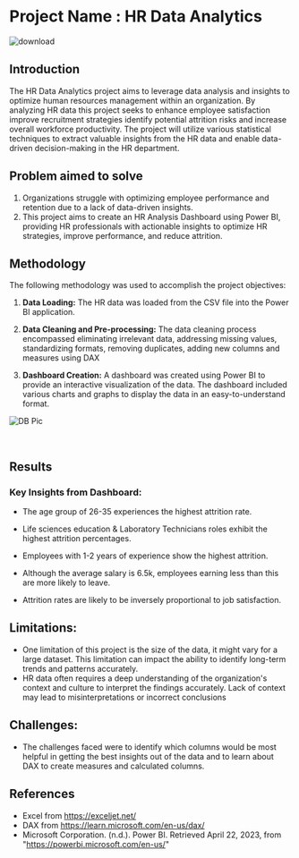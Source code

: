 # Project Name : HR Data Analytics
  ![download](https://github.com/Ujju1997/HR-Data-Analytics/assets/30957185/f2e9b93c-291f-47b9-9d70-5245991140f5)


## Introduction

The HR Data Analytics project aims to leverage data analysis and insights to optimize human resources management within an organization. By analyzing HR data this project seeks to enhance employee satisfaction improve recruitment strategies identify potential attrition risks and increase overall workforce productivity. The project will utilize various statistical techniques to extract valuable insights from the HR data and enable data-driven decision-making in the HR department.


## Problem aimed to solve

1. Organizations struggle with optimizing employee performance and retention due to a lack of data-driven insights. 
2. This project aims to create an HR Analysis Dashboard using Power BI, providing  HR professionals with actionable insights to optimize HR strategies, improve performance, and reduce attrition.



## Methodology

The following methodology was used to accomplish the project objectives:

1. **Data Loading:** The HR data was loaded from the CSV file into the Power BI application. 


2. **Data Cleaning and Pre-processing:** The data cleaning process encompassed eliminating irrelevant data, addressing missing values, standardizing formats, removing duplicates, adding new columns and measures using DAX

3. **Dashboard Creation:** A dashboard was created using Power BI to provide an interactive visualization of the data. The dashboard included various charts and graphs to display the data in an easy-to-understand format. 


![DB Pic](https://github.com/Ujju1997/HR-Data-Analytics/assets/30957185/cfddf2c2-491e-4ce1-b467-e5304bcb15d2)

  
 <p>&nbsp;</p>


## Results

###  Key Insights from Dashboard:

- The age group of 26-35 experiences the highest attrition rate.

- Life sciences education & Laboratory Technicians roles exhibit the highest attrition percentages.
 
- Employees with 1-2 years of experience show the highest attrition.

- Although the average salary is 6.5k, employees earning less than this are more likely to leave.

- Attrition rates are likely to be inversely proportional to job satisfaction.


## Limitations:
   
- One limitation of this project is the size of the data, it might vary for a large dataset. This limitation can impact the ability to identify long-term trends and patterns accurately.
-  HR data often requires a deep understanding of the organization's context and culture to interpret the findings accurately. Lack of context may lead to misinterpretations or incorrect conclusions

## Challenges: 
   
- The challenges faced were to identify which columns would be most helpful in getting the best insights out of the data and to learn about DAX to create measures and calculated columns.


## References

- Excel from  https://exceljet.net/
- DAX from https://learn.microsoft.com/en-us/dax/
- Microsoft Corporation. (n.d.). Power BI. Retrieved April 22, 2023, from "https://powerbi.microsoft.com/en-us/"

  

